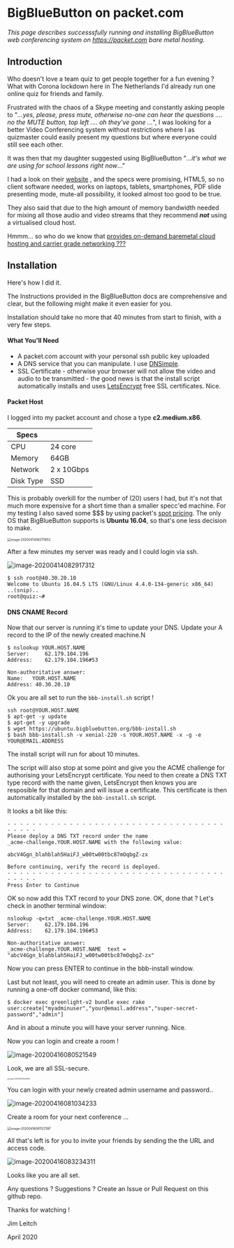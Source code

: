 # BigBlueButton on packet.com 

*This page describes successsfully running and installing BigBlueButton web conferencing system on https://packet.com bare metal hosting.*



## Introduction



Who doesn't love a team quiz to get people together for a fun evening ? What with Corona lockdown here in The Netherlands I'd already run one online quiz for friends and family. 

Frustrated with the chaos of a Skype meeting and constantly asking people to "*...yes, please, press mute, otherwise no-one can hear the questions  .... no the MUTE button, top left .... oh they've gone ...*",  I was looking for a better Video Conferencing system without restrictions where I as quizmaster could easily present my questions but where everyone could still see each other.

It was then that my daughter suggested using BigBlueButton "*...it's what we are using for school lessons right now*..." 

I had a look on their [website](https://bigbluebutton.org/blog/) , and the specs were promising, HTML5, so no client software needed, works on laptops, tablets, smartphones, PDF slide presenting mode, mute-all possibility, it looked almost too good to be true. 

They also said that due to the high amount of memory bandwidth needed for mixing all those audio and video streams that they recommend ***not*** using a virtualised cloud host.

Hmmm... so who do we know that [provides on-demand baremetal cloud hosting and carrier grade networking ???](https://www.packet.com) 



## Installation

Here's how I did it.

The Instructions provided in the BigBlueButton docs are comprehensive and clear, but the following might make it even easier for you.

Installation should take no more that 40 minutes from start to finish, with a very few steps.

#### What You'll Need

- A packet.com account with your personal ssh public key uploaded
- A DNS service that you can manipulate. I use [DNSimple](https://dnsimple.com). 
- SSL Certificate - otherwise your browser will not allow the video and audio to be transmitted - the good news is that the install script automatically installs and uses [LetsEncrypt](https://letsencrypt.org/) free SSL certificates. Nice.



#### Packet Host

I logged into my packet account and chose a type **c2.medium.x86**. 

 

| Specs     |            |
| --------- | ---------- |
| CPU       | 24 core    |
| Memory    | 64GB       |
| Network   | 2 x 10Gbps |
| Disk Type | SSD        |



This is probably overkill for the number of (20) users I had, but it's not that much more expensive for a short time than a smaller specc'ed machine. For my testing I also saved some $$$ by using packet's [spot pricing](https://www.packet.com/developers/changelog/improved-deployment-spot-market-views/). The only OS that BigBlueButton supports is **Ubuntu 16.04**, so that's one less decision to make.





<img src="image-20200414082111652.png" alt="image-20200414082111652" style="zoom:50%;" />





After a few minutes my server was ready and I could login via ssh.

![image-20200414082917312](image-20200414082917312.png)



```text
$ ssh root@40.30.20.10
Welcome to Ubuntu 16.04.5 LTS (GNU/Linux 4.4.0-134-generic x86_64)
..(snip)..
root@quiz:~#
```



#### DNS CNAME Record

Now that our server is running it's time to update your DNS. Update your A record to the IP of the newly created machine.N

```text
$ nslookup YOUR.HOST.NAME
Server:		62.179.104.196
Address:	62.179.104.196#53

Non-authoritative answer:
Name:	YOUR.HOST.NAME
Address: 40.30.20.10
```



Ok you are all set to run the  `bbb-install.sh`  script !



```
ssh root@YOUR.HOST.NAME
$ apt-get -y update
$ apt-get -y upgrade
$ wget https://ubuntu.bigbluebutton.org/bbb-install.sh 
$ bash bbb-install.sh -v xenial-220 -s YOUR.HOST.NAME -x -g -e YOUR@EMAIL.ADDRESS
```



The install script will run for about 10 minutes.

The script will also stop at some point and give you the ACME challenge for authorising your LetsEncrypt certificate. You need to then create a DNS TXT type record with the name given, LetsEncrypt then knows you are resposible for that domain and will issue a certificate. This certificate is then automatically installed by the `bbb-install.sh` script.



It looks a bit like this:

```
- - - - - - - - - - - - - - - - - - - - - - - - - - - - - - - - - - - - - - - -
Please deploy a DNS TXT record under the name
_acme-challenge.YOUR.HOST.NAME with the following value:

abcV4Ggn_blahblah5HaiFJ_w00tw00tbc87mOqbgZ-zx

Before continuing, verify the record is deployed.
- - - - - - - - - - - - - - - - - - - - - - - - - - - - - - - - - - - - - - - -
Press Enter to Continue
```



OK so now add this TXT record to your DNS zone. OK, done that ? Let's check in another terminal window:



```
nslookup -q=txt _acme-challenge.YOUR.HOST.NAME
Server:		62.179.104.196
Address:	62.179.104.196#53

Non-authoritative answer:
_acme-challenge.YOUR.HOST.NAME	text = "abcV4Ggn_blahblah5HaiFJ_w00tw00tbc87mOqbgZ-zx"
```

Now you can press ENTER to continue in the bbb-install window.

Last but not least, you will need to create an admin user. This is done by running a one-off docker command, like this:

```
$ docker exec greenlight-v2 bundle exec rake user:create["myadminuser","your@email.address","super-secret-password","admin"]
```



And in about a minute you will have your server running. Nice.

Now you can login and create a room !



![image-20200416080521549](image-20200416080521549.png)



Look, we are all SSL-secure. 



<img src="image-20200416080544864.png" alt="image-20200416080544864" style="zoom: 25%;" />



You can login with your newly created admin username and password..



![image-20200416081034233](image-20200416081034233.png)



Create a room for your next conference ...



<img src="image-20200416081127397.png" alt="image-20200416081127397" style="zoom:50%;" />



All that's left is for you to invite your friends by sending the the URL and access code.



![image-20200416083234311](image-20200416083234311.png)



Looks like you are all set.



Any questions ? Suggestions ? Create an Issue or Pull Request on this github repo.



Thanks for watching !



Jim Leitch

April 2020